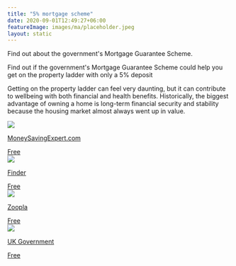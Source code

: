 ```yaml
---
title: "5% mortgage scheme"
date: 2020-09-01T12:49:27+06:00
featureImage: images/ma/placeholder.jpeg
layout: static
---
```


Find out about the government's Mortgage Guarantee Scheme.

Find out if the government's Mortgage Guarantee Scheme could help you get on the property ladder with only a 5% deposit

Getting on the property ladder can feel very daunting, but it can contribute to wellbeing with both financial and health benefits. Historically, the biggest advantage of owning a home is long-term financial security and stability because the housing market almost always went up in value.

<a class="ma-link" href="https://www.moneysavingexpert.com/mortgages/new-mortgage-scheme-for-5-deposit/"><div class="ma-card ma-card-Wealth"><div class="ma-icon"><img src ="/images/Icon-check - wealth - opacity.svg"/></div><div class="ma-name"><p>MoneySavingExpert.com</p></div><div class="ma-paid-text"><span>Free </span></div></div></a><a class="ma-link" href="https://www.finder.com/uk/low-deposit-mortgage-scheme"><div class="ma-card ma-card-Wealth"><div class="ma-icon"><img src ="/images/Icon-check - wealth - opacity.svg"/></div><div class="ma-name"><p>Finder</p></div><div class="ma-paid-text"><span>Free </span></div></div></a><a class="ma-link" href="https://www.zoopla.co.uk/discover/buying/the-95-mortgage-guarantee-scheme-your-key-questions-answered/"><div class="ma-card ma-card-Wealth"><div class="ma-icon"><img src ="/images/Icon-check - wealth - opacity.svg"/></div><div class="ma-name"><p>Zoopla</p></div><div class="ma-paid-text"><span>Free </span></div></div></a><a class="ma-link" href="https://www.gov.uk/government/news/government-extends-mortgage-guarantee-scheme"><div class="ma-card ma-card-Wealth"><div class="ma-icon"><img src ="/images/Icon-check - wealth - opacity.svg"/></div><div class="ma-name"><p>UK Government</p></div><div class="ma-paid-text"><span>Free</span></div></div></a>  

<br/><br/>






